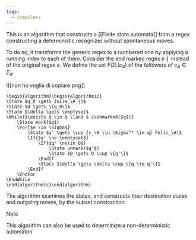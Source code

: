 ```yaml
---
tags:
  - compilers
---
```

This is an algorithm that constructs a [[Finite state automata]] from a regex constructing a deterministic recognizer without spontaneous moves.

To do so, it transforms the generic regex to a numbered one by applying a running index to each of them. Consider the end marked regex $e$  $┤$ instead of the original regex $e$. We define the set $FOL(c_{\#})$ of the followers of $c_{\#} \in \Sigma_{\#}$

![[non ho voglia di copiare.png]]

```pseudo
\begin{algorithm}\begin{algorithmic}
\State $q_0 \gets Ini(e_\# ┤)$
\State $Q \gets \{q_0\}$
\State $\delta \gets \emptyset$
\While{$\exists q \in Q \land $ isUnmarked($q$)}
	\State mark($q$)
	\For{$e \in \Sigma$}
		\State $q' \gets \cup_{c_\# \in \Sigma^* \in q} Fol(c_\#)$
		\If{$q' \ne \emptyset$}
			\If{$q' \notin Q$}
				\State unmark($q'$)
				\State $Q \gets Q \cup \{q'\}$
			\EndIf
			\State $\delta \gets \delta \cup \{q \to q'\}$
		\EndIf
	\EndFor
\EndWhile
\end{algorithmic}\end{algorithm}
```

The algorithm examines the states, and constructs their destination states and outgoing moves, by the subset construction.

>[!note]
>This algorithm can also be used to determinize a non-deterministic automaton

